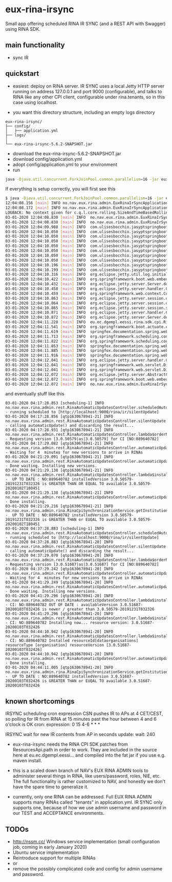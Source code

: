 # eux-rina-irsync

Small app offering scheduled RINA IR SYNC (and a REST API with Swagger) using RINA SDK.

## main functionality

* sync IR

## quickstart

* easiest: deploy on RINA server. IR SYNC uses a local Jetty HTTP server running on address 127.0.0.1 and port 9000 (configurable), and talks to RINA like any other CPI client, configurable under rina.tenants, so in this case using localhost.

* you want this directory structure, including an empty logs directory
```
eux-rina-irsync/
├── config/
│   ├── application.yml
├── logs/
│  
└── eux-rina-irsync-5.6.2-SNAPSHOT.jar
```
* download the eux-rina-irsync-5.6.2-SNAPSHOT.jar
* download config/application.yml
* adopt config/application.yml to your environment
* run 
```bash
java -Djava.util.concurrent.ForkJoinPool.common.parallelism=16 -jar eux-rina-irsync-0.9.4-SNAPSHOT.jar
```

If everything is setup correctly, you will first see this
```bash
$ java -Djava.util.concurrent.ForkJoinPool.common.parallelism=16 -jar eux-rina-irsync-0.9.4-SNAPSHOT.jar
12:04:08.156 [main] INFO no.nav.eux.rina.admin.EuxRinaIrSyncApplication - availableProcessors = 8
12:04:08.172 [main] INFO no.nav.eux.rina.admin.EuxRinaIrSyncApplication - parallism of pool   = 16
LOGBACK: No context given for c.q.l.core.rolling.SizeAndTimeBasedRollingPolicy@757108857
03-01-2020 12:04:08.830 [main] INFO  no.nav.eux.rina.admin.EuxRinaIrSyncApplication.logStarting - Starting EuxRinaIrSyncApplication v0.9.4-SNAPSHOT on A01APVW145 with PID 15104 (D:\bin\IRSYNC\eux-rina-irsync-0.9.4-SNAPSHOT.jar started by RA_K114434 in D:\bin\IRSYNC)
03-01-2020 12:04:08.830 [main] INFO  no.nav.eux.rina.admin.EuxRinaIrSyncApplication.logStartupProfileInfo - No active profile set, falling back to default profiles: default
03-01-2020 12:04:09.988 [main] INFO  com.ulisesbocchio.jasyptspringboot.configuration.EnableEncryptablePropertiesBeanFactoryPostProcessor.postProcessBeanFactory - Post-processing PropertySource instances
03-01-2020 12:04:10.050 [main] INFO  com.ulisesbocchio.jasyptspringboot.EncryptablePropertySourceConverter.makeEncryptable - Converting PropertySource configurationProperties [org.springframework.boot.context.properties.source.ConfigurationPropertySourcesPropertySource] to AOP Proxy
03-01-2020 12:04:10.050 [main] INFO  com.ulisesbocchio.jasyptspringboot.EncryptablePropertySourceConverter.makeEncryptable - Converting PropertySource servletConfigInitParams [org.springframework.core.env.PropertySource$StubPropertySource] to EncryptablePropertySourceWrapper
03-01-2020 12:04:10.050 [main] INFO  com.ulisesbocchio.jasyptspringboot.EncryptablePropertySourceConverter.makeEncryptable - Converting PropertySource servletContextInitParams [org.springframework.core.env.PropertySource$StubPropertySource] to EncryptablePropertySourceWrapper
03-01-2020 12:04:10.050 [main] INFO  com.ulisesbocchio.jasyptspringboot.EncryptablePropertySourceConverter.makeEncryptable - Converting PropertySource systemProperties [org.springframework.core.env.PropertiesPropertySource] to EncryptableMapPropertySourceWrapper
03-01-2020 12:04:10.050 [main] INFO  com.ulisesbocchio.jasyptspringboot.EncryptablePropertySourceConverter.makeEncryptable - Converting PropertySource systemEnvironment [org.springframework.boot.env.SystemEnvironmentPropertySourceEnvironmentPostProcessor$OriginAwareSystemEnvironmentPropertySource] to EncryptableMapPropertySourceWrapper
03-01-2020 12:04:10.050 [main] INFO  com.ulisesbocchio.jasyptspringboot.EncryptablePropertySourceConverter.makeEncryptable - Converting PropertySource random [org.springframework.boot.env.RandomValuePropertySource] to EncryptablePropertySourceWrapper
03-01-2020 12:04:10.050 [main] INFO  com.ulisesbocchio.jasyptspringboot.EncryptablePropertySourceConverter.makeEncryptable - Converting PropertySource applicationConfig: [file:./config/application.yml] [org.springframework.boot.env.OriginTrackedMapPropertySource] to EncryptableMapPropertySourceWrapper
03-01-2020 12:04:10.196 [main] INFO  com.ulisesbocchio.jasyptspringboot.resolver.DefaultLazyPropertyResolver.lambda$new$2 - Property Resolver custom Bean not found with name 'encryptablePropertyResolver'. Initializing Default Property Resolver
03-01-2020 12:04:10.199 [main] INFO  com.ulisesbocchio.jasyptspringboot.detector.DefaultLazyPropertyDetector.lambda$new$2 - Property Detector custom Bean not found with name 'encryptablePropertyDetector'. Initializing Default Property Detector
03-01-2020 12:04:10.316 [main] INFO  org.eclipse.jetty.util.log.initialized - Logging initialized @2450ms to org.eclipse.jetty.util.log.Slf4jLog
03-01-2020 12:04:10.422 [main] INFO  org.springframework.boot.web.embedded.jetty.JettyServletWebServerFactory.getWebServer - Server initialized with port: 9000
03-01-2020 12:04:10.432 [main] INFO  org.eclipse.jetty.server.Server.doStart - jetty-9.4.24.v20191120; built: 2019-11-20T21:37:49.771Z; git: 363d5f2df3a8a28de40604320230664b9c793c16; jvm 1.8.0_112-b15
03-01-2020 12:04:10.458 [main] INFO  org.eclipse.jetty.server.handler.ContextHandler.application.log - Initializing Spring embedded WebApplicationContext
03-01-2020 12:04:10.459 [main] INFO  org.springframework.web.context.ContextLoader.prepareWebApplicationContext - Root WebApplicationContext: initialization completed in 1598 ms
03-01-2020 12:04:10.863 [main] INFO  org.eclipse.jetty.server.session.doStart - DefaultSessionIdManager workerName=node0
03-01-2020 12:04:10.864 [main] INFO  org.eclipse.jetty.server.session.doStart - No SessionScavenger set, using defaults
03-01-2020 12:04:10.865 [main] INFO  org.eclipse.jetty.server.session.startScavenging - node0 Scavenging every 660000ms
03-01-2020 12:04:10.871 [main] INFO  org.eclipse.jetty.server.handler.ContextHandler.doStart - Started o.s.b.w.e.j.JettyEmbeddedWebAppContext@7bab3f1a{application,/,[file:///C:/Users/RA_K114434/AppData/Local/Temp/2/jetty-docbase.3217235774749337829.9000/, jar:file:/D:/bin/IRSYNC/eux-rina-irsync-0.9.4-SNAPSHOT.jar!/BOOT-INF/lib/springfox-swagger-ui-2.9.2.jar!/META-INF/resources],AVAILABLE}
03-01-2020 12:04:10.872 [main] INFO  org.eclipse.jetty.server.Server.doStart - Started @3005ms
03-01-2020 12:04:11.228 [main] INFO  eu.ec.dgempl.eessi.rina.sdk.cpi.RinaCpiClient.buildObjectMapper - Building the Object Mapper
03-01-2020 12:04:11.541 [main] INFO  org.springframework.boot.actuate.endpoint.web.EndpointLinksResolver.<init> - Exposing 5 endpoint(s) beneath base path '/actuator'
03-01-2020 12:04:11.619 [main] INFO  springfox.documentation.spring.web.PropertySourcedRequestMappingHandlerMapping.initHandlerMethods - Mapped URL path [/v2/api-docs] onto method [springfox.documentation.swagger2.web.Swagger2Controller#getDocumentation(String, HttpServletRequest)]
03-01-2020 12:04:11.713 [main] INFO  org.springframework.scheduling.concurrent.ThreadPoolTaskExecutor.initialize - Initializing ExecutorService 'applicationTaskExecutor'
03-01-2020 12:04:11.822 [main] INFO  org.springframework.scheduling.concurrent.ThreadPoolTaskScheduler.initialize - Initializing ExecutorService 'taskScheduler'
03-01-2020 12:04:11.853 [main] INFO  springfox.documentation.spring.web.plugins.DocumentationPluginsBootstrapper.start - Context refreshed
03-01-2020 12:04:11.885 [main] INFO  springfox.documentation.spring.web.plugins.DocumentationPluginsBootstrapper.start - Found 1 custom documentation plugin(s)
03-01-2020 12:04:11.916 [main] INFO  springfox.documentation.spring.web.scanners.ApiListingReferenceScanner.scan - Scanning for api listing references
03-01-2020 12:04:12.041 [main] INFO  org.eclipse.jetty.server.handler.ContextHandler.application.log - Initializing Spring DispatcherServlet 'dispatcherServlet'
03-01-2020 12:04:12.041 [main] INFO  org.springframework.web.servlet.DispatcherServlet.initServletBean - Initializing Servlet 'dispatcherServlet'
03-01-2020 12:04:12.041 [main] INFO  org.springframework.web.servlet.DispatcherServlet.initServletBean - Completed initialization in 0 ms
03-01-2020 12:04:12.072 [main] INFO  org.eclipse.jetty.server.AbstractConnector.doStart - Started ServerConnector@4c39bec8{HTTP/1.1,[http/1.1]}{localhost:9000}
03-01-2020 12:04:12.072 [main] INFO  org.springframework.boot.web.embedded.jetty.JettyWebServer.start - Jetty started on port(s) 9000 (http/1.1) with context path '/'
03-01-2020 12:04:12.072 [main] INFO  no.nav.eux.rina.admin.EuxRinaIrSyncApplication.logStarted - Started EuxRinaIrSyncApplication in 3.765 seconds (JVM running for 4.216)
```

and eventually stuff like this
```
03-01-2020 04:17:28.853 [scheduling-1] INFO  no.nav.eux.rina.admin.rest.RinaAutomaticUpdatesController.scheduledAutomaticUpdate - running scheduled to [http://localhost:9000/rina/ir/silentUpdate]
03-01-2020 04:17:28.856 [qtp1630678941-21] INFO  no.nav.eux.rina.admin.rest.RinaAutomaticUpdatesController.silentUpdate - calling automaticUpdate() and discarding the result...
03-01-2020 04:17:28.931 [qtp1630678941-21] INFO  no.nav.eux.rina.admin.rest.RinaAutomaticUpdatesController.lambda$orderNewInstitutionVersions$6 - Requesting version [3.0.50579|as|3.0.50579] for CI [NO:889640782]
03-01-2020 04:17:29.082 [qtp1630678941-21] INFO  no.nav.eux.rina.admin.rest.RinaAutomaticUpdatesController.automaticUpdate - Waiting for 4  minutes for new versions to arrive in RINAs
03-01-2020 04:21:29.091 [qtp1630678941-21] INFO  no.nav.eux.rina.admin.rest.RinaAutomaticUpdatesController.automaticUpdate - Done waiting. Installing new versions.
03-01-2020 04:21:29.138 [qtp1630678941-21] INFO  no.nav.eux.rina.admin.rest.RinaAutomaticUpdatesController.lambda$installNewInstitutionVersion$4 -  UP TO DATE : NO:889640782 installedVersion 3.0.50579-20191231T032326 is GREATER THAN OR EQUAL TO available 3.0.50579-20200102T180451
03-01-2020 04:21:29.138 [qtp1630678941-21] INFO  no.nav.eux.rina.admin.rest.RinaAutomaticUpdatesController.automaticUpdate - Done installing.
03-01-2020 04:21:29.216 [qtp1630678941-21] INFO  no.nav.eux.rina.admin.rina.RinaCpiSynchronizationService.getInstitutionVersions -  UP TO DATE : NO:889640782 installedVersion 3.0.50579-20191231T032326 is GREATER THAN or EUQAL TO available 3.0.50579-20200102T180451
03-01-2020 04:37:28.883 [scheduling-1] INFO  no.nav.eux.rina.admin.rest.RinaAutomaticUpdatesController.scheduledAutomaticUpdate - running scheduled to [http://localhost:9000/rina/ir/silentUpdate]
03-01-2020 04:37:28.883 [qtp1630678941-20] INFO  no.nav.eux.rina.admin.rest.RinaAutomaticUpdatesController.silentUpdate - calling automaticUpdate() and discarding the result...
03-01-2020 04:37:29.070 [qtp1630678941-20] INFO  no.nav.eux.rina.admin.rest.RinaAutomaticUpdatesController.lambda$orderNewInstitutionVersions$6 - Requesting version [3.0.51687|as|3.0.51687] for CI [NO:889640782]
03-01-2020 04:37:29.242 [qtp1630678941-20] INFO  no.nav.eux.rina.admin.rest.RinaAutomaticUpdatesController.automaticUpdate - Waiting for 4  minutes for new versions to arrive in RINAs
03-01-2020 04:41:29.249 [qtp1630678941-20] INFO  no.nav.eux.rina.admin.rest.RinaAutomaticUpdatesController.automaticUpdate - Done waiting. Installing new versions.
03-01-2020 04:41:29.296 [qtp1630678941-20] INFO  no.nav.eux.rina.admin.rest.RinaAutomaticUpdatesController.lambda$installNewInstitutionVersion$4 - CI: NO:889640782 OUT OF DATE : availableVersion 3.0.51687-20200103T032426 is newer / greater than 3.0.50579-20191231T032326
03-01-2020 04:41:29.296 [qtp1630678941-20] INFO  no.nav.eux.rina.admin.rest.RinaAutomaticUpdatesController.lambda$installNewInstitutionVersion$4 - CI: NO:889640782 Installing now... resource version: 3.0.51687-20200103T032426
03-01-2020 04:44:10.942 [qtp1630678941-20] INFO  no.nav.eux.rina.admin.rest.RinaAutomaticUpdatesController.lambda$installNewInstitutionVersion$4 - CI: NO:889640782 Installed resourceId[dataorganisations] resourceType [organisation] resourceVersion [3.0.51687-20200103T032426]
03-01-2020 04:44:10.942 [qtp1630678941-20] INFO  no.nav.eux.rina.admin.rest.RinaAutomaticUpdatesController.automaticUpdate - Done installing.
03-01-2020 04:44:11.005 [qtp1630678941-20] INFO  no.nav.eux.rina.admin.rina.RinaCpiSynchronizationService.getInstitutionVersions -  UP TO DATE : NO:889640782 installedVersion 3.0.51687-20200103T032426 is GREATER THAN or EUQAL TO available 3.0.51687-20200103T032426
```
  
## known shortcomings

 IRSYNC scheduling cron expression
 CSN pushes IR to APs at 4 CET/CEST, so polling for IR from RINA at 15 minutes past the hour between 4 and 6 o'clock is OK
cron:
  expression: 0 15 4-6 * * *

 IRSYNC wait for new IR contents from AP in seconds
update:
  wait: 240
  
* eux-rina-irsync needs the RINA CPI SDK patches from ResourcesApi.path in order to work. They are included in the source here at
  eu.ec.dgempl.eessi... and compiled into the fat jar if you use e.g. maven install.

* this is a scaled down branch of NAV's EUX RINA ADMIN tools to administer several things in RINA, like users/password, roles, NIE, etc.
  The full functionality is rather customized to NAV, and honestly we don't have the spare time to generalize it.
  
* currently, only one RINA can be addressed. Full EUX RINA ADMIN supports many RINAs called "tenants" in application.yml.
  IR SYNC only supports one, because of how we use admin username and password in our TEST and ACCEPTANCE environments. 
  
## TODOs

* http://nssm.cc/ Windows service implementation (small configuration job, coming in early January 2020)
* Ubuntu service implementation
* Reintroduce support for multiple RINAs
* or
* remove the possibly complicated code and config for admin username and password.